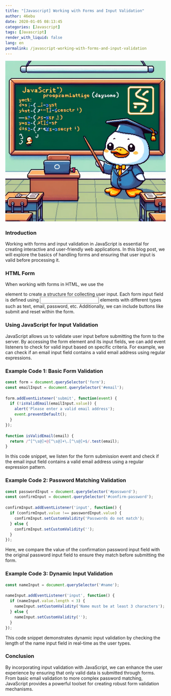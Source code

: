 ```yaml
---
title: "[Javascript] Working with Forms and Input Validation"
author: 46ebu
date: 2020-01-05 08:13:45 
categories: [Javascript]
tags: [Javascript]
render_with_liquid: false
lang: en
permalink: /javascript-working-with-forms-and-input-validation
---
```


![Intro](/assets/img/post/javascript.png)
### Introduction
Working with forms and input validation in JavaScript is essential for creating interactive and user-friendly web applications. In this blog post, we will explore the basics of handling forms and ensuring that user input is valid before processing it. 

### HTML Form
When working with forms in HTML, we use the <form> element to create a structure for collecting user input. Each form input field is defined using <input> elements with different types such as text, email, password, etc. Additionally, we can include buttons like submit and reset within the form.

### Using JavaScript for Input Validation
JavaScript allows us to validate user input before submitting the form to the server. By accessing the form element and its input fields, we can add event listeners to check for valid input based on specific criteria. For example, we can check if an email input field contains a valid email address using regular expressions.

### Example Code 1: Basic Form Validation
```javascript
const form = document.querySelector('form');
const emailInput = document.querySelector('#email');

form.addEventListener('submit', function(event) {
  if (!isValidEmail(emailInput.value)) {
    alert('Please enter a valid email address');
    event.preventDefault();
  }
});

function isValidEmail(email) {
  return /^[^\s@]+@[^\s@]+\.[^\s@]+$/.test(email);
}
```

In this code snippet, we listen for the form submission event and check if the email input field contains a valid email address using a regular expression pattern.

### Example Code 2: Password Matching Validation
```javascript
const passwordInput = document.querySelector('#password');
const confirmInput = document.querySelector('#confirm-password');

confirmInput.addEventListener('input', function() {
  if (confirmInput.value !== passwordInput.value) {
    confirmInput.setCustomValidity('Passwords do not match');
  } else {
    confirmInput.setCustomValidity('');
  }
});
```

Here, we compare the value of the confirmation password input field with the original password input field to ensure they match before submitting the form.

### Example Code 3: Dynamic Input Validation
```javascript
const nameInput = document.querySelector('#name');

nameInput.addEventListener('input', function() {
  if (nameInput.value.length < 3) {
    nameInput.setCustomValidity('Name must be at least 3 characters');
  } else {
    nameInput.setCustomValidity('');
  }
});
```

This code snippet demonstrates dynamic input validation by checking the length of the name input field in real-time as the user types.

### Conclusion
By incorporating input validation with JavaScript, we can enhance the user experience by ensuring that only valid data is submitted through forms. From basic email validation to more complex password matching, JavaScript provides a powerful toolset for creating robust form validation mechanisms.